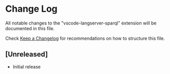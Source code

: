 # Change Log
All notable changes to the "vscode-langserver-sparql" extension will be documented in this file.

Check [Keep a Changelog](http://keepachangelog.com/) for recommendations on how to structure this file.

## [Unreleased]
- Initial release